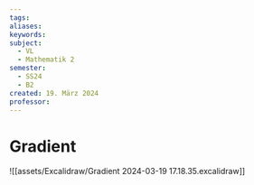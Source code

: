 ```yaml
---
tags: 
aliases: 
keywords: 
subject:
  - VL
  - Mathematik 2
semester:
  - SS24
  - B2
created: 19. März 2024
professor:
---
```

 

# Gradient

![[assets/Excalidraw/Gradient 2024-03-19 17.18.35.excalidraw]]